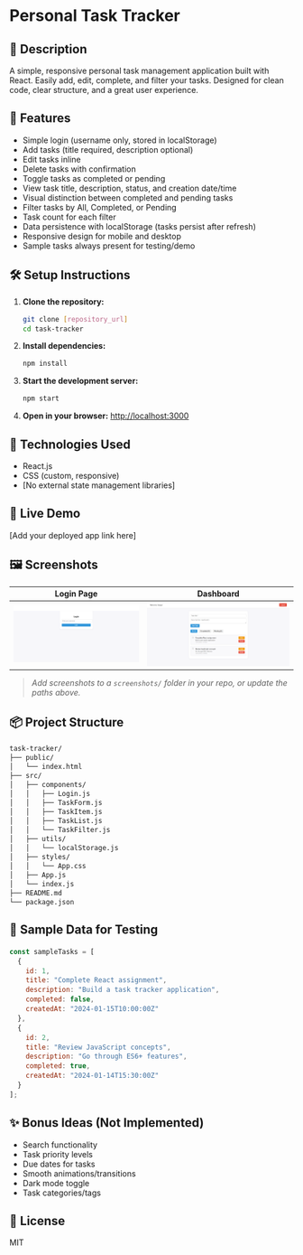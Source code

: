 # Personal Task Tracker

## 📖 Description
A simple, responsive personal task management application built with React. Easily add, edit, complete, and filter your tasks. Designed for clean code, clear structure, and a great user experience.

## 🚀 Features
- Simple login (username only, stored in localStorage)
- Add tasks (title required, description optional)
- Edit tasks inline
- Delete tasks with confirmation
- Toggle tasks as completed or pending
- View task title, description, status, and creation date/time
- Visual distinction between completed and pending tasks
- Filter tasks by All, Completed, or Pending
- Task count for each filter
- Data persistence with localStorage (tasks persist after refresh)
- Responsive design for mobile and desktop
- Sample tasks always present for testing/demo

## 🛠 Setup Instructions
1. **Clone the repository:**
   ```bash
   git clone [repository_url]
   cd task-tracker
   ```
2. **Install dependencies:**
   ```bash
   npm install
   ```
3. **Start the development server:**
   ```bash
   npm start
   ```
4. **Open in your browser:**
   [http://localhost:3000](http://localhost:3000)

## 🧰 Technologies Used
- React.js
- CSS (custom, responsive)
- [No external state management libraries]

## 🔗 Live Demo
[Add your deployed app link here]

## 🖼 Screenshots
| Login Page | Dashboard |
|------------|-----------|
| ![Login Screenshot](./screenshots/login.png) | ![Dashboard Screenshot](./screenshots/dashboard.png) |

> _Add screenshots to a `screenshots/` folder in your repo, or update the paths above._

## 📦 Project Structure
```
task-tracker/
├── public/
│   └── index.html
├── src/
│   ├── components/
│   │   ├── Login.js
│   │   ├── TaskForm.js
│   │   ├── TaskItem.js
│   │   ├── TaskList.js
│   │   └── TaskFilter.js
│   ├── utils/
│   │   └── localStorage.js
│   ├── styles/
│   │   └── App.css
│   ├── App.js
│   └── index.js
├── README.md
└── package.json
```

## 🧪 Sample Data for Testing
```js
const sampleTasks = [
  {
    id: 1,
    title: "Complete React assignment",
    description: "Build a task tracker application",
    completed: false,
    createdAt: "2024-01-15T10:00:00Z"
  },
  {
    id: 2,
    title: "Review JavaScript concepts",
    description: "Go through ES6+ features",
    completed: true,
    createdAt: "2024-01-14T15:30:00Z"
  }
];
```

## ✨ Bonus Ideas (Not Implemented)
- Search functionality
- Task priority levels
- Due dates for tasks
- Smooth animations/transitions
- Dark mode toggle
- Task categories/tags

## 📝 License
MIT
